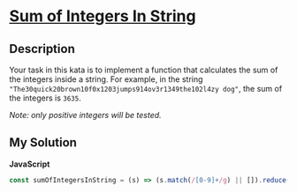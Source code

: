 # [Sum of Integers In String](https://www.codewars.com/kata/598f76a44f613e0e0b000026)

## Description

Your task in this kata is to implement a function that calculates the sum of the integers inside a string. For example, in the string `"The30quick20brown10f0x1203jumps914ov3r1349the102l4zy dog"`, the sum of the integers is `3635`.

_Note: only positive integers will be tested._

## My Solution

**JavaScript**

```js
const sumOfIntegersInString = (s) => (s.match(/[0-9]+/g) || []).reduce((acc, cur) => acc + +cur, 0);
```
